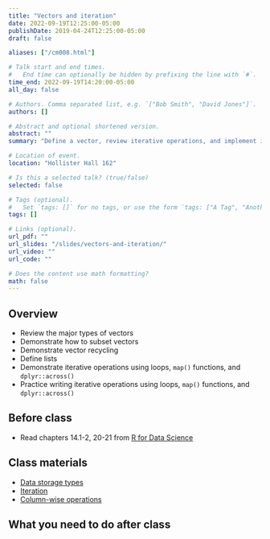 ```yaml
---
title: "Vectors and iteration"
date: 2022-09-19T12:25:00-05:00
publishDate: 2019-04-24T12:25:00-05:00
draft: false

aliases: ["/cm008.html"]

# Talk start and end times.
#   End time can optionally be hidden by prefixing the line with `#`.
time_end: 2022-09-19T14:20:00-05:00
all_day: false

# Authors. Comma separated list, e.g. `["Bob Smith", "David Jones"]`.
authors: []

# Abstract and optional shortened version.
abstract: ""
summary: "Define a vector, review iterative operations, and implement iteration using a range of techniques."

# Location of event.
location: "Hollister Hall 162"

# Is this a selected talk? (true/false)
selected: false

# Tags (optional).
#   Set `tags: []` for no tags, or use the form `tags: ["A Tag", "Another Tag"]` for one or more tags.
tags: []

# Links (optional).
url_pdf: ""
url_slides: "/slides/vectors-and-iteration/"
url_video: ""
url_code: ""

# Does the content use math formatting?
math: false
---
```




## Overview

* Review the major types of vectors
* Demonstrate how to subset vectors
* Demonstrate vector recycling
* Define lists
* Demonstrate iterative operations using loops, `map()` functions, and `dplyr::across()`
* Practice writing iterative operations using loops, `map()` functions, and `dplyr::across()`

## Before class

* Read chapters 14.1-2, 20-21 from [R for Data Science](http://r4ds.had.co.nz/)

## Class materials

* [Data storage types](/notes/vectors/)
* [Iteration](/notes/iteration/)
* [Column-wise operations](https://dplyr.tidyverse.org/dev/articles/colwise.html)

## What you need to do after class

